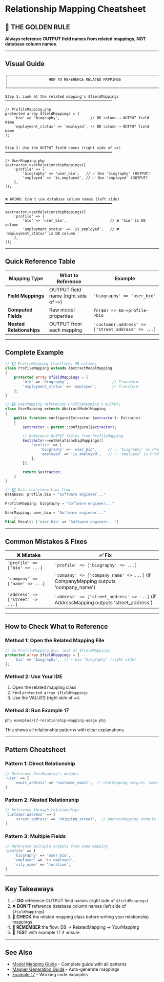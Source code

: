 # Relationship Mapping Cheatsheet

## 🔴 THE GOLDEN RULE

**Always reference OUTPUT field names from related mappings, NOT database column names.**

---

## Visual Guide

```plaintext
┌─────────────────────────────────────────────────────────────────────┐
│                   HOW TO REFERENCE RELATED MAPPINGS                 │
└─────────────────────────────────────────────────────────────────────┘

Step 1: Look at the related mapping's $fieldMappings
━━━━━━━━━━━━━━━━━━━━━━━━━━━━━━━━━━━━━━━━━━━━━━━━━

// ProfileMapping.php
protected array $fieldMappings = [
    'bio' => 'biography',              // DB column → OUTPUT field name
    'employment_status' => 'employed', // DB column → OUTPUT field name
];


Step 2: Use the OUTPUT field names (right side of =>)
━━━━━━━━━━━━━━━━━━━━━━━━━━━━━━━━━━━━━━━━━━━━━━━━━

// UserMapping.php
$extractor->setRelationshipMappings([
    'profile' => [
        'biography' => 'user_bio',   // ✅ Use 'biography' (OUTPUT)
        'employed' => 'is_employed', // ✅ Use 'employed' (OUTPUT)
    ],
]);


❌ WRONG: Don't use database column names (left side)
━━━━━━━━━━━━━━━━━━━━━━━━━━━━━━━━━━━━━━━━━━━━━━━━━

$extractor->setRelationshipMappings([
    'profile' => [
        'bio' => 'user_bio',                    // ❌ 'bio' is DB column
        'employment_status' => 'is_employed',   // ❌ 'employment_status' is DB column
    ],
]);
```

---

## Quick Reference Table

| Mapping Type | What to Reference | Example |
|--------------|-------------------|---------|
| **Field Mappings** | OUTPUT field name (right side of `=>`) | `'biography' => 'user_bio'` |
| **Computed Fields** | Raw model properties | `fn($m) => $m->profile->bio` |
| **Nested Relationships** | OUTPUT from each mapping | `'customer.address' => ['street_address' => ...]` |

---

## Complete Example

```php
// 1️⃣ ProfileMapping transforms DB columns
class ProfileMapping extends AbstractModelMapping
{
    protected array $fieldMappings = [
        'bio' => 'biography',                    // Transform
        'employment_status' => 'employed',       // Transform
    ];
}

// 2️⃣ UserMapping references ProfileMapping's OUTPUTS
class UserMapping extends AbstractModelMapping
{
    public function configure(Extractor $extractor): Extractor
    {
        $extractor = parent::configure($extractor);

        // Reference OUTPUT fields from ProfileMapping
        $extractor->setRelationshipMappings([
            'profile' => [
                'biography' => 'user_bio',     // ✅ 'biography' is ProfileMapping output
                'employed' => 'is_employed',   // ✅ 'employed' is ProfileMapping output
            ],
        ]);

        return $extractor;
    }
}

// 3️⃣ Data transformation flow
Database: profile.bio = "Software engineer..."
    ↓
ProfileMapping: biography = "Software engineer..."
    ↓
UserMapping: user_bio = "Software engineer..."
    ↓
Final Result: ['user_bio' => 'Software engineer...']
```

---

## Common Mistakes & Fixes

| ❌ Mistake | ✅ Fix |
|-----------|--------|
| `'profile' => ['bio' => ...]` | `'profile' => ['biography' => ...]` |
| `'company' => ['name' => ...]` | `'company' => ['company_name' => ...]` (if CompanyMapping outputs 'company_name') |
| `'address' => ['street' => ...]` | `'address' => ['street_address' => ...]` (if AddressMapping outputs 'street_address') |

---

## How to Check What to Reference

### Method 1: Open the Related Mapping File

```php
// In ProfileMapping.php, look at $fieldMappings:
protected array $fieldMappings = [
    'bio' => 'biography',  // ← Use 'biography' (right side)
];
```

### Method 2: Use Your IDE

1. Open the related mapping class
2. Find `protected array $fieldMappings`
3. Use the VALUES (right side of `=>`)

### Method 3: Run Example 17

```bash
php examples/17-relationship-mapping-usage.php
```

This shows all relationship patterns with clear explanations.

---

## Pattern Cheatsheet

### Pattern 1: Direct Relationship

```php
// Reference UserMapping's outputs
'user' => [
    'email_address' => 'customer_email',  // UserMapping outputs 'email_address'
]
```

### Pattern 2: Nested Relationship

```php
// Reference through relationships
'customer.address' => [
    'street_address' => 'shipping_street',  // AddressMapping outputs 'street_address'
]
```

### Pattern 3: Multiple Fields

```php
// Reference multiple outputs from same mapping
'profile' => [
    'biography' => 'user_bio',
    'employed' => 'is_employed',
    'city_name' => 'location',
]
```

---

## Key Takeaways

1. ✅ **DO** reference OUTPUT field names (right side of `$fieldMappings`)
2. ❌ **DON'T** reference database column names (left side of `$fieldMappings`)
3. 📖 **CHECK** the related mapping class before writing your relationship mappings
4. 🔄 **REMEMBER** the flow: DB → RelatedMapping → YourMapping
5. 🧪 **TEST** with example 17 if unsure

---

## See Also

- [Model Mapping Guide](model-mapping-guide.md) - Complete guide with all patterns
- [Mapper Generation Guide](mapper-generation-guide.md) - Auto-generate mappings
- [Example 17](../examples/17-relationship-mapping-usage.php) - Working code examples
